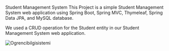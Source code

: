 Student Management System
This Project is a simple Student Management System web application using Spring Boot, Spring MVC, Thymeleaf, Spring Data JPA, and MySQL database.

We used a CRUD operation for the Student entity in our Student Management System web application.

![Ogrencibilgisistemi](https://github.com/Bash77/student-management-system-springboot/assets/72501356/7f377a52-b862-46a5-96c4-131d568c28a7)
